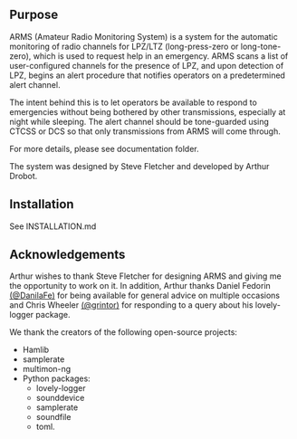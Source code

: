## Purpose
ARMS (Amateur Radio Monitoring System) is a system for the automatic monitoring of radio
channels for LPZ/LTZ (long-press-zero or long-tone-zero), which is used to request help in an emergency. ARMS scans
a list of user-configured channels for the presence of LPZ, and upon detection of LPZ, begins an alert
procedure that notifies operators on a predetermined alert channel.

The intent behind this is to let operators be available to respond to emergencies without being bothered by
other transmissions, especially at night while sleeping. The alert channel should be tone-guarded using CTCSS or DCS so that
only transmissions from ARMS will come through.

For more details, please see documentation folder.

The system was designed by Steve Fletcher and developed by Arthur Drobot.

## Installation
See INSTALLATION.md

## Acknowledgements
Arthur wishes to thank Steve Fletcher for designing ARMS and giving me the opportunity to work on it. In addition, Arthur thanks Daniel Fedorin [(@DanilaFe)](https://github.com/DanilaFe) for being available for general advice on
multiple occasions and Chris Wheeler [(@grintor)](https://github.com/grintor) for responding to a query about his lovely-logger package.

We thank the creators of the following open-source projects:
* Hamlib
* samplerate
* multimon-ng
* Python packages:
    * lovely-logger
    * sounddevice
    * samplerate
    * soundfile
    * toml.